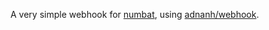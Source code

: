A very simple webhook for [numbat](https://github.com/sharkdp/numbat), using [adnanh/webhook](https://github.com/adnanh/webhook).